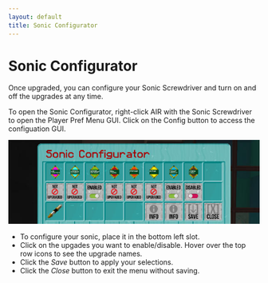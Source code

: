 ```yaml
---
layout: default
title: Sonic Configurator
---
```


# Sonic Configurator

Once upgraded, you can configure your Sonic Screwdriver and turn on and off the upgrades at any time.

To open the Sonic Configurator, right-click AIR with the Sonic Screwdriver to open the Player Pref Menu GUI. Click on
the Config button to access the configuation GUI.

![sonic in hand](/images/docs/sonic-configurator.jpg)

* To configure your sonic, place it in the bottom left slot.
* Click on the upgades you want to enable/disable. Hover over the top row icons to see the upgrade names.
* Click the _Save_ button to apply your selections.
* Click the _Close_ button to exit the menu without saving.
